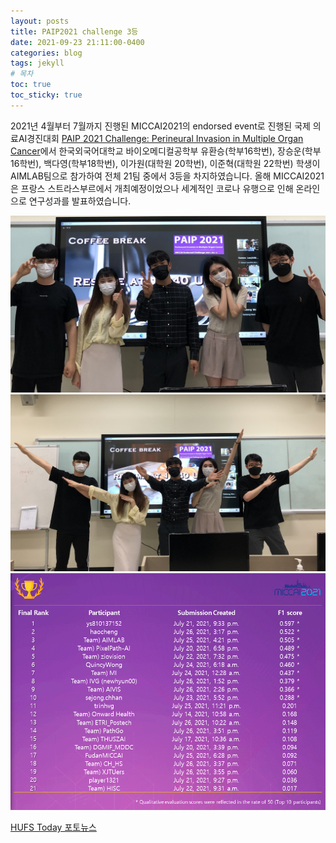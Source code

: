 ```yaml
---
layout: posts
title: PAIP2021 challenge 3등
date: 2021-09-23 21:11:00-0400
categories: blog
tags: jekyll
# 목차
toc: true  
toc_sticky: true 
---
```



2021년 4월부터 7월까지 진행된 MICCAI2021의 endorsed event로 진행된 국제 의료AI경진대회 [PAIP 2021 Challenge: Perineural Invasion in Multiple Organ Cancer](https://paip2021.grand-challenge.org/Final-rank/)에서 한국외국어대학교 바이오메디컬공학부 유환승(학부16학번), 장승운(학부16학번), 백다영(학부18학번), 이가원(대학원 20학번), 이준혁(대학원 22학번) 학생이 AIMLAB팀으로 참가하여 전체 21팀 중에서 3등을 차지하였습니다. 올해 MICCAI2021은 프랑스 스트라스부르에서 개최예정이었으나 세계적인 코로나 유행으로 인해 온라인으로 연구성과를 발표하였습니다.


![사진1](/assets/img/2021/IMG_1210.jpeg)
![사진2](/assets/img/2021/IMG_1211.jpeg)
![사진3](/assets/img/2021/PAIP_2021_Challenge_Final_rank_7jeXaok.png)

[HUFS Today 포토뉴스](http://www.hufsnews.co.kr/news/articleView.html?idxno=21957)